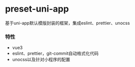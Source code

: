 # preset-uni-app

基于uni-app默认模版封装的框架，集成eslint、prettier、unocss

### 特性
- vue3
- eslint、prettier，git-commit自动格式化代码
- unocss以及针对小程序的配置
